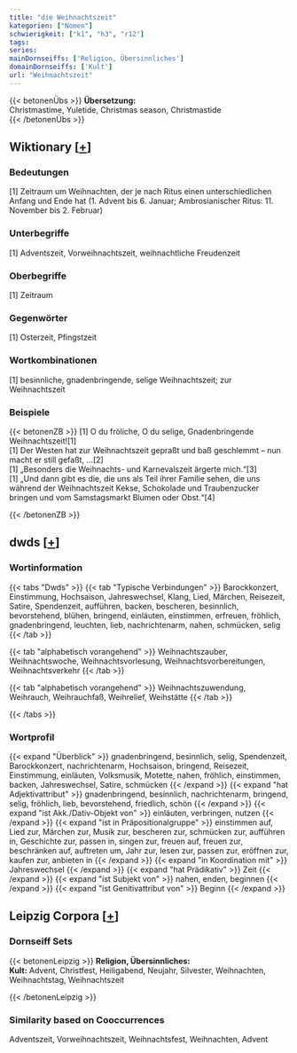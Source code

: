 ```yaml
---
title: "die Weihnachtszeit"
kategorien: ["Nomen"]
schwierigkeit: ["k1", "h3", "r12"]
tags:
series:
mainDornseiffs: ['Religion, Übersinnliches']
domainDornseiffs: ['Kult']
url: "Weihnachtszeit"
---
```


{{< betonenÜbs >}}
**Übersetzung:**  
Christmastime, Yuletide, Christmas season, Christmastide  
{{< /betonenÜbs >}}

## Wiktionary [[+](https://de.wiktionary.org/wiki/Weihnachtszeit)]

### Bedeutungen
[1] Zeitraum um Weihnachten, der je nach Ritus einen unterschiedlichen Anfang und Ende hat (1. Advent bis 6. Januar; Ambrosianischer Ritus: 11. November bis 2. Februar)  

### Unterbegriffe
[1] Adventszeit, Vorweihnachtszeit, weihnachtliche Freudenzeit  

### Oberbegriffe
[1] Zeitraum  

### Gegenwörter
[1] Osterzeit, Pfingstzeit  

### Wortkombinationen
[1] besinnliche, gnadenbringende, selige Weihnachtszeit; zur Weihnachtszeit  

### Beispiele
{{< betonenZB >}}
[1] O du fröliche, O du selige, Gnadenbringende Weihnachtszeit![1]  
[1] Der Westen hat zur Weihnachtszeit gepraßt und baß geschlemmt – nun macht er still gefaßt, …[2]  
[1] „Besonders die Weihnachts- und Karnevalszeit ärgerte mich.“[3]  
[1] „Und dann gibt es die, die uns als Teil ihrer Familie sehen, die uns während der Weihnachtszeit Kekse, Schokolade und Traubenzucker bringen und vom Samstagsmarkt Blumen oder Obst.“[4]  

{{< /betonenZB >}}


## dwds [[+](https://www.dwds.de/wb/Weihnachtszeit)]

### Wortinformation
{{< tabs "Dwds" >}}
{{< tab "Typische Verbindungen" >}}
Barockkonzert, Einstimmung, Hochsaison, Jahreswechsel, Klang, Lied, Märchen, Reisezeit, Satire, Spendenzeit, aufführen, backen, bescheren, besinnlich, bevorstehend, blühen, bringend, einläuten, einstimmen, erfreuen, fröhlich, gnadenbringend, leuchten, lieb, nachrichtenarm, nahen, schmücken, selig
{{< /tab >}}

{{< tab "alphabetisch vorangehend" >}}
Weihnachtszauber, Weihnachtswoche, Weihnachtsvorlesung, Weihnachtsvorbereitungen, Weihnachtsverkehr
{{< /tab >}}

{{< tab "alphabetisch vorangehend" >}}
Weihnachtszuwendung, Weihrauch, Weihrauchfaß, Weihrelief, Weihstätte
{{< /tab >}}

{{< /tabs >}}

### Wortprofil
{{< expand "Überblick" >}} gnadenbringend, besinnlich, selig, Spendenzeit, Barockkonzert, nachrichtenarm, Hochsaison, bringend, Reisezeit, Einstimmung, einläuten, Volksmusik, Motette, nahen, fröhlich, einstimmen, backen, Jahreswechsel, Satire, schmücken {{< /expand >}}
{{< expand "hat Adjektivattribut" >}} gnadenbringend, besinnlich, nachrichtenarm, bringend, selig, fröhlich, lieb, bevorstehend, friedlich, schön {{< /expand >}}
{{< expand "ist Akk./Dativ-Objekt von" >}} einläuten, verbringen, nutzen {{< /expand >}}
{{< expand "ist in Präpositionalgruppe" >}} einstimmen auf, Lied zur, Märchen zur, Musik zur, bescheren zur, schmücken zur, aufführen in, Geschichte zur, passen in, singen zur, freuen auf, freuen zur, beschränken auf, auftreten um, Jahr zur, lesen zur, passen zur, eröffnen zur, kaufen zur, anbieten in {{< /expand >}}
{{< expand "in Koordination mit" >}} Jahreswechsel {{< /expand >}}
{{< expand "hat Prädikativ" >}} Zeit {{< /expand >}}
{{< expand "ist Subjekt von" >}} nahen, enden, beginnen {{< /expand >}}
{{< expand "ist Genitivattribut von" >}} Beginn {{< /expand >}}

## Leipzig Corpora [[+](https://corpora.uni-leipzig.de/en/res?word=Weihnachtszeit&corpusId=deu_newscrawl-public_2018)]

### Dornseiff Sets
{{< betonenLeipzig >}}
**Religion, Übersinnliches:**  
**Kult:** Advent, Christfest, Heiligabend, Neujahr, Silvester, Weihnachten, Weihnachtstag, Weihnachtszeit  

{{< /betonenLeipzig >}}

### Similarity based on Cooccurrences
Adventszeit, Vorweihnachtszeit, Weihnachtsfest, Weihnachten, Advent

